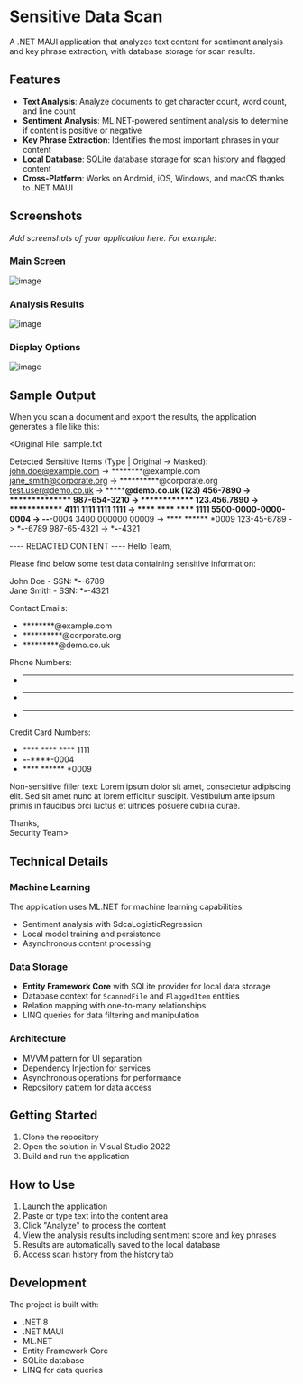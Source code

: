 # Sensitive Data Scan

A .NET MAUI application that analyzes text content for sentiment analysis and key phrase extraction, with database storage for scan results.

## Features

- **Text Analysis**: Analyze documents to get character count, word count, and line count
- **Sentiment Analysis**: ML.NET-powered sentiment analysis to determine if content is positive or negative
- **Key Phrase Extraction**: Identifies the most important phrases in your content
- **Local Database**: SQLite database storage for scan history and flagged content
- **Cross-Platform**: Works on Android, iOS, Windows, and macOS thanks to .NET MAUI

## Screenshots

*Add screenshots of your application here. For example:*

### Main Screen
![image](https://github.com/user-attachments/assets/57f18f33-863a-4954-bf5e-3a4e05305b69)


### Analysis Results
![image](https://github.com/user-attachments/assets/94ae8635-8124-45ef-b0d2-ed56f62dd452)


### Display Options
![image](https://github.com/user-attachments/assets/e0b43731-2335-4f66-8471-2fcc9e13ddbd)

## Sample Output

When you scan a document and export the results, the application generates a file like this:


<Original File: sample.txt

Detected Sensitive Items (Type | Original -> Masked):
john.doe@example.com -> ********@example.com
jane_smith@corporate.org -> **********@corporate.org
test.user@demo.co.uk -> *********@demo.co.uk
(123) 456-7890 -> **************
987-654-3210 -> ************
123.456.7890 -> ************
4111 1111 1111 1111 -> **** **** **** 1111
5500-0000-0000-0004 -> ****-****-****-0004
3400 000000 00009 -> **** ****** *0009
123-45-6789 -> ***-**-6789
987-65-4321 -> ***-**-4321

---- REDACTED CONTENT ----
Hello Team,

Please find below some test data containing sensitive information:

John Doe - SSN: ***-**-6789  
Jane Smith - SSN: ***-**-4321  

Contact Emails:  
- ********@example.com  
- **********@corporate.org  
- *********@demo.co.uk  

Phone Numbers:  
- **************  
- ************  
- ************  

Credit Card Numbers:  
- **** **** **** 1111  
- ****-****-****-0004  
- **** ****** *0009  

Non-sensitive filler text:
Lorem ipsum dolor sit amet, consectetur adipiscing elit. Sed sit amet nunc at lorem efficitur suscipit. Vestibulum ante ipsum primis in faucibus orci luctus et ultrices posuere cubilia curae.

Thanks,  
Security Team>

## Technical Details

### Machine Learning
The application uses ML.NET for machine learning capabilities:
- Sentiment analysis with SdcaLogisticRegression
- Local model training and persistence
- Asynchronous content processing

### Data Storage
- **Entity Framework Core** with SQLite provider for local data storage
- Database context for `ScannedFile` and `FlaggedItem` entities
- Relation mapping with one-to-many relationships
- LINQ queries for data filtering and manipulation

### Architecture
- MVVM pattern for UI separation
- Dependency Injection for services
- Asynchronous operations for performance
- Repository pattern for data access

## Getting Started

1. Clone the repository
2. Open the solution in Visual Studio 2022
3. Build and run the application

## How to Use

1. Launch the application
2. Paste or type text into the content area
3. Click "Analyze" to process the content
4. View the analysis results including sentiment score and key phrases
5. Results are automatically saved to the local database
6. Access scan history from the history tab

## Development

The project is built with:
- .NET 8
- .NET MAUI
- ML.NET
- Entity Framework Core
- SQLite database
- LINQ for data queries
